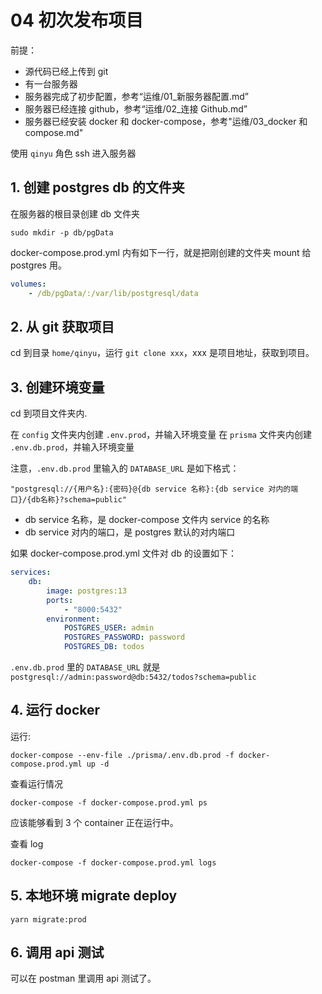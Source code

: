 # 04 初次发布项目

前提：

-   源代码已经上传到 git
-   有一台服务器
-   服务器完成了初步配置，参考“运维/01\_新服务器配置.md”
-   服务器已经连接 github，参考“运维/02\_连接 Github.md”
-   服务器已经安装 docker 和 docker-compose，参考"运维/03_docker 和 compose.md"

使用 `qinyu` 角色 ssh 进入服务器

## 1. 创建 postgres db 的文件夹

在服务器的根目录创建 db 文件夹

```
sudo mkdir -p db/pgData
```

docker-compose.prod.yml 内有如下一行，就是把刚创建的文件夹 mount 给 postgres 用。

```yml
volumes:
    - /db/pgData/:/var/lib/postgresql/data
```

## 2. 从 git 获取项目

cd 到目录 `home/qinyu`，运行 `git clone xxx`，xxx 是项目地址，获取到项目。

## 3. 创建环境变量

cd 到项目文件夹内.

在 `config` 文件夹内创建 `.env.prod`，并输入环境变量
在 `prisma` 文件夹内创建 `.env.db.prod`，并输入环境变量

注意，`.env.db.prod` 里输入的 `DATABASE_URL` 是如下格式：

```
"postgresql://{用户名}:{密码}@{db service 名称}:{db service 对内的端口}/{db名称}?schema=public"
```

-   db service 名称，是 docker-compose 文件内 service 的名称
-   db service 对内的端口，是 postgres 默认的对内端口

如果 docker-compose.prod.yml 文件对 db 的设置如下：

```yml
services:
    db:
        image: postgres:13
        ports:
            - "8000:5432"
        environment:
            POSTGRES_USER: admin
            POSTGRES_PASSWORD: password
            POSTGRES_DB: todos
```

`.env.db.prod` 里的 `DATABASE_URL` 就是 `postgresql://admin:password@db:5432/todos?schema=public`

## 4. 运行 docker

运行:

```
docker-compose --env-file ./prisma/.env.db.prod -f docker-compose.prod.yml up -d
```

查看运行情况

```
docker-compose -f docker-compose.prod.yml ps
```

应该能够看到 3 个 container 正在运行中。

查看 log

```
docker-compose -f docker-compose.prod.yml logs
```

## 5. 本地环境 migrate deploy

```
yarn migrate:prod
```

## 6. 调用 api 测试

可以在 postman 里调用 api 测试了。
